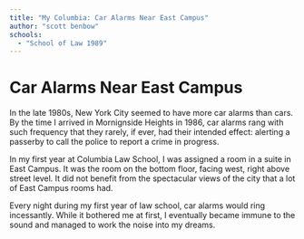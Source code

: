 ```yaml
---
title: "My Columbia: Car Alarms Near East Campus"
author: "scott benbow"
schools:
  - "School of Law 1989"
---
```


# Car Alarms Near East Campus

In the late 1980s, New York City seemed to have more car alarms than cars. By the time I arrived in Mornignside Heights in 1986, car alarms rang with such frequency that they rarely, if ever, had their intended effect: alerting a passerby to call the police to report a crime in progress.

In my first year at Columbia Law School, I was assigned a room in a suite in East Campus. It was the room on the bottom floor, facing west, right above street level. It did not benefit from the spectacular views of the city that a lot of East Campus rooms had.

Every night during my first year of law school, car alarms would ring incessantly. While it bothered me at first, I eventually became immune to the sound and managed to work the noise into my dreams.
